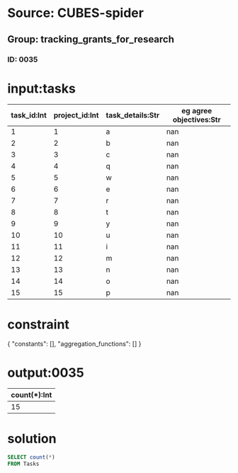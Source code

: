 # Source: CUBES-spider
## Group: tracking_grants_for_research
### ID: 0035

# input:tasks

| task_id:Int | project_id:Int | task_details:Str | eg agree objectives:Str |
|---|---|---|---|
| 1 | 1 | a | nan |
| 2 | 2 | b | nan |
| 3 | 3 | c | nan |
| 4 | 4 | q | nan |
| 5 | 5 | w | nan |
| 6 | 6 | e | nan |
| 7 | 7 | r | nan |
| 8 | 8 | t | nan |
| 9 | 9 | y | nan |
| 10 | 10 | u | nan |
| 11 | 11 | i | nan |
| 12 | 12 | m | nan |
| 13 | 13 | n | nan |
| 14 | 14 | o | nan |
| 15 | 15 | p | nan |

# constraint

{
  "constants": [],
  "aggregation_functions": []
}

# output:0035

| count(*):Int |
|---|
| 15 |

# solution

```sql
SELECT count(*)
FROM Tasks
```
